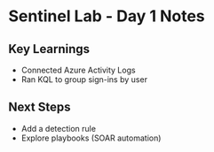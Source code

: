 # Sentinel Lab - Day 1 Notes

## Key Learnings
- Connected Azure Activity Logs
- Ran KQL to group sign-ins by user

## Next Steps
- Add a detection rule
- Explore playbooks (SOAR automation)
